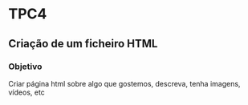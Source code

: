 # TPC4

## Criação de um ficheiro HTML

### Objetivo

Criar página html sobre algo que gostemos, descreva, tenha imagens, vídeos, etc